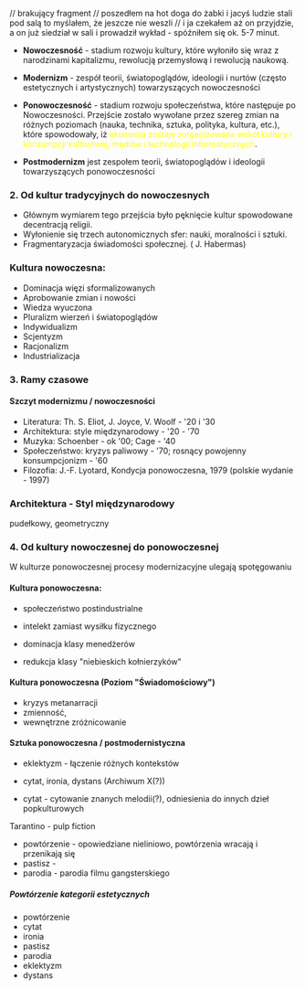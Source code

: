

// brakujący fragment
// poszedłem na hot doga do żabki i jacyś ludzie stali pod salą to myślałem, że jeszcze nie weszli
// i ja czekałem aż on przyjdzie, a on już siedział w sali i prowadził wykład - spóźniłem się ok. 5-7 minut.

- **Nowoczesność** - stadium rozwoju kultury, które wyłoniło się wraz z narodzinami kapitalizmu, rewolucją przemysłową i rewolucją naukową.
- **Modernizm** - zespół teorii, światopoglądów, ideologii i nurtów (często estetycznych i artystycznych) towarzyszących nowoczesności


- **Ponowoczesność** - stadium rozwoju społeczeństwa, które następuje po Nowoczesności. Przejście zostało wywołane przez szereg zmian na różnych poziomach (nauka, technika, sztuka, polityka, kultura, etc.), które spowodowały, iż <font color="#ffff00">ekonomia zostaje zorganizowana wokół kultury i konsumpcji kulturowej, mediów i technologii informatycznych</font>.

- **Postmodernizm** jest zespołem teorii, światopoglądów i ideologii towarzyszących ponowoczesności


### 2. Od kultur tradycyjnych do nowoczesnych
- Głównym wymiarem tego przejścia było pęknięcie kultur spowodowane decentracją religii.
- Wyłonienie się trzech autonomicznych sfer: nauki, moralności i sztuki.
- Fragmentaryzacja świadomości społecznej.
( J. Habermas)



### Kultura nowoczesna:
- Dominacja więzi sformalizowanych
- Aprobowanie zmian i nowości
- Wiedza wyuczona 
- Pluralizm wierzeń i światopoglądów
- Indywidualizm
- Scjentyzm
- Racjonalizm
- Industrializacja


### 3. Ramy czasowe

#### Szczyt modernizmu / nowoczesności

- Literatura: Th. S. Eliot, J. Joyce, V. Woolf - '20 i '30
- Architektura: style międzynarodowy - '20 - '70
- Muzyka: Schoenber - ok '00; Cage - '40
- Społeczeństwo: kryzys paliwowy - '70; rosnący powojenny konsumpcjonizm - '60
- Filozofia: J.-F. Lyotard, Kondycja ponowoczesna, 1979 (polskie wydanie - 1997)


### Architektura - Styl międzynarodowy

pudełkowy, geometryczny



### 4. Od kultury nowoczesnej do ponowoczesnej
W kulturze ponowoczesnej procesy modernizacyjne ulegają spotęgowaniu


#### Kultura ponowoczesna:
- społeczeństwo postindustrialne
- intelekt zamiast wysiłku fizycznego


- dominacja klasy menedżerów
- redukcja klasy "niebieskich kołnierzyków"

#### Kultura ponowoczesna (Poziom "Świadomościowy")
- kryzys metanarracji
- zmienność,
- wewnętrzne zróżnicowanie


#### Sztuka ponowoczesna / postmodernistyczna
- eklektyzm - łączenie różnych kontekstów

- cytat, ironia, dystans (Archiwum X(?))
- cytat - cytowanie znanych melodii(?), odniesienia do innych dzieł popkulturowych

Tarantino - pulp fiction
- powtórzenie - opowiedziane nieliniowo, powtórzenia wracają i przenikają się
- pastisz - 
- parodia - parodia filmu gangsterskiego


##### Powtórzenie kategorii estetycznych
- powtórzenie
- cytat
- ironia
- pastisz
- parodia
- eklektyzm
- dystans